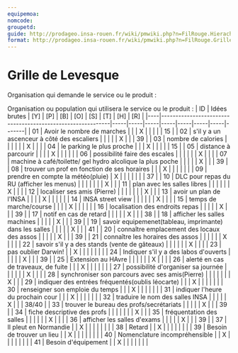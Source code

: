 ```yaml
---
equipemoa: 
nomcode: 
groupetd: 
guide: http://prodageo.insa-rouen.fr/wiki/pmwiki.php?n=FilRouge.HierachiserBesoins
format: http://prodageo.insa-rouen.fr/wiki/pmwiki.php?n=FilRouge.GrilleLevesque
---
```


# Grille de Levesque

Organisation qui demande le service ou le produit : 

Organisation ou population qui utilisera le service ou le produit : 
| ID | Idées brutes                                               | [Y] | [P] | [B] | [O] | [S] | [T] | [H] | [R]   |
|----|------------------------------------------------------------|-----|-----|-----|-----|-----|-----|-----|-------|
| 01 | Avoir le nombre de marches                                 |     |     | X   |     |     |     |     | 15    |
| 02 | s'il y a un ascenceur à côté des escaliers                 |     |     |     |     | X   |     |     | 39    |
| 03 | nombre de calories                                         |     |     |     |     |     | X   |     |       |
| 04 | le parking le plus proche                                  |     |     | X   |     |     |     |     | 15    |
| 05 | distance à parcourir                                       |     |     |     | X   |     |     |     |       |
| 06 | possibilité faire des escales                              |     |     |     |     |     | X   |     |       |
| 07 | machine à café/toilette/ gel hydro alcolique la plus poche |     |     |     |     | X   |     |     | 39    |
| 08 | trouver un prof en fonction de ses horaires                |     |     | X   |     |     |     |     |       |
| 09 | prendre en compte la météo(pluie)                          | X   |     |     |     |     |     |     | 37    |
| 10 | DLC pour repas du RU (afficher les menus)                  |     |     |     |     |     |     | X   |       |
| 11 | plan avec les salles libres                                |     |     |     |     |     | X   |     |       |
| 12 | localiser ses amis (Pierre)                                |     |     |     |     |     |     | X   |       |
| 13 | avoir un  plan de l'INSA                                   |     |     |     | X   |     |     |     |       |
| 14 | INSA street view                                           |     |     |     |     |     | X   |     |       |
| 15 | temps de marche/course                                     |     |     |     | X   |     |     |     |       |
| 16 | localisation des endroits repas                            |     |     |     |     | X   |     |     | 39    |
| 17 | notif en cas de retard                                     |     |     |     |     | X   |     |     | 38    |
| 18 | afficher les salles machines                               |     |     |     |     | X   |     |     | 39    |
| 19 | savoir equipemenet(tableau, imprimante) dans les salles    |     |     |     |     | X   |     |     | 41    |
| 20 | connaître emplacement des locaux des assos                 |     |     |     |     | X   |     |     | 39    |
| 21 | connaître les horaires des assos                           |     |     |     |     |     | X   |     |       |
| 22 | savoir s'il y a des stands (vente de gâteaux)              |     |     |     |     |     | X   |     |       |
| 23 | pas oublier Darwin!                                        |     | X   |     |     |     |     |     |       |
| 24 | Indiquer s'il y a des labos d'ouverts                      |     |     |     |     | X   |     |     | 39    |
| 25 | Extension au HAvre                                         |     |     |     |     |     | X   |     |       |
| 26 | alerté en cas de traveaux, de fuite                        |     |     | X   |     |     |     |     |       |
| 27 | possibilité d'organiser sa journée                         |     |     |     |     |     | X   |     |       |
| 28 | synchroniser son parcours avec ses amis(Pierre)            |     |     |     |     |     |     | X   |       |
| 29 | indiquer des entrées fréquentés(oublis léocarte)           |     |     | X   |     |     |     |     |       |
| 30 | renseigner son emploie du temps                            |     |     | X   |     |     |     |     |       |
| 31 | indiquer l'heure du prochain cour                          |     |     | X   |     |     |     |     |       |
| 32 | traduire le nom des salles INSA                            |     |     |     |     | X   |     |     | 38/40 |
| 33 | trouver le bureau des profs/secrétariats                   |     |     |     |     | X   |     |     | 39    |
| 34 | fiche descriptive des profs                                |     |     |     |     |     |     | X   |       |
| 35 | fréquentation des salles                                   |     |     |     |     |     | X   |     |       |
| 36 | afficher les salles d'exams                                |     |     |     |     | X   |     |     | 39    |
| 37 | Il pleut en Normandie                                      |     | X   |     |     |     |     |     |       |
| 38 | Retard                                                     |     | X   |     |     |     |     |     |       |
| 39 | Besoin de trouver un lieu                                  |     | X   |     |     |     |     |     |       |
| 40 | Nomenclature incompréhensible                              |     | X   |     |     |     |     |     |       |
| 41 | Besoin d'équipement                                        |     | X   |     |     |     |     |     |       |
